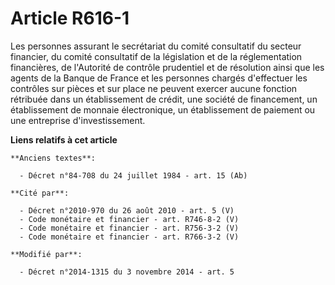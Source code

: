 # Article R616-1

Les personnes assurant le secrétariat du comité consultatif du secteur financier, du comité consultatif de la législation et
de la réglementation financières, de l'Autorité de contrôle prudentiel et de résolution ainsi que les agents de la Banque de
France et les personnes chargés d'effectuer les contrôles sur pièces et sur place ne peuvent exercer aucune fonction
rétribuée     dans un établissement de crédit, une société de financement, un établissement de monnaie électronique, un
établissement de paiement ou une entreprise d'investissement.

**Liens relatifs à cet article**

	**Anciens textes**:

	  - Décret n°84-708 du 24 juillet 1984 - art. 15 (Ab)

	**Cité par**:

	  - Décret n°2010-970 du 26 août 2010 - art. 5 (V)
	  - Code monétaire et financier - art. R746-8-2 (V)
	  - Code monétaire et financier - art. R756-3-2 (V)
	  - Code monétaire et financier - art. R766-3-2 (V)

	**Modifié par**:

	  - Décret n°2014-1315 du 3 novembre 2014 - art. 5
